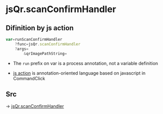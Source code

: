 # jsQr.scanConfirmHandler

## Difinition by js action

```js.js
var=runScanConfirmHandler
	?func=jsQr.scanConfirmHandler
	?args=
		&qrImagePathString=
```

- The `run` prefix on var is a process annotation, not a variable definition

- [js action](#) is annotation-oriented language based on javascript in CommandClick

## Src

-> [jsQr.scanConfirmHandler](https://github.com/puutaro/CommandClick/blob/master/app/src/main/java/com/puutaro/commandclick/fragment_lib/terminal_fragment/js_interface/qr/JsQr.kt#L110)


